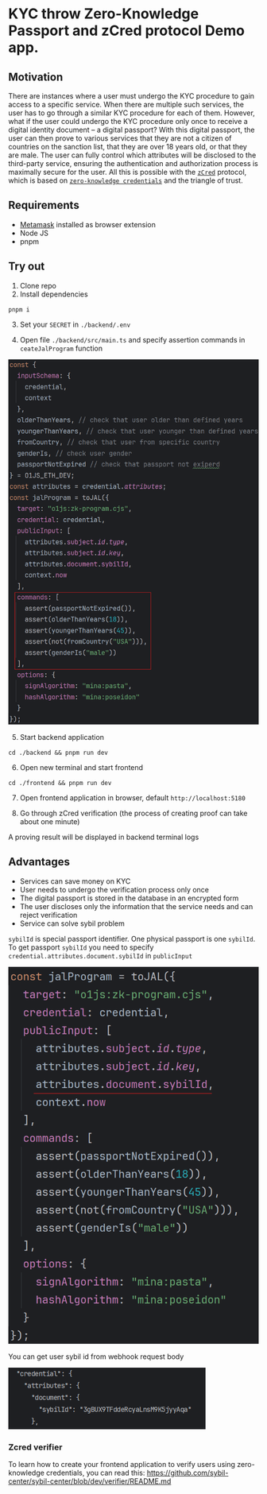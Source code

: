# KYC throw Zero-Knowledge Passport and zCred protocol Demo app.

## Motivation

There are instances where a user must undergo the KYC procedure to gain access to a specific service. When there are
multiple such services, the user has to go through a similar KYC procedure for each of them. However, what if the user
could undergo the KYC procedure only once to receive a digital identity document – a digital passport? With this digital
passport, the user can then prove to various services that they are not a citizen of countries on the sanction list,
that they are over 18 years old, or that they are male. The user can fully control which attributes will be disclosed to
the third-party service, ensuring the authentication and authorization process is maximally secure for the user. All
this is possible with the [`zCred`](https://github.com/zcred-org/ZCIPs) protocol, which is based on [`zero-knowledge
credentials`](https://github.com/zcred-org/ZCIPs/blob/main/ZCIPs/zcip-2.md) and the triangle of trust.

## Requirements

- [Metamask](https://chromewebstore.google.com/detail/metamask/nkbihfbeogaeaoehlefnkodbefgpgknn) installed as browser
  extension
- Node JS
- pnpm

## Try out

1. Clone repo
2. Install dependencies

```shell 
pnpm i
```

3. Set your `SECRET` in `./backend/.env`

4. Open file `./backend/src/main.ts` and specify assertion commands in `ceateJalProgram` function

![image.png](/assets/images/jal-program.png)

5. Start backend application

```shell
cd ./backend && pnpm run dev 
```

6. Open new terminal and start frontend

```shell
cd ./frontend && pnpm run dev
```

7. Open frontend application in browser, default `http://localhost:5180`

8. Go through zCred verification (the process of creating proof can take about one minute)

  A proving result will be displayed in backend terminal logs

## Advantages

- Services can save money on KYC
- User needs to undergo the verification process only once
- The digital passport is stored in the database in an encrypted form
- The user discloses only the information that the service needs and can reject verification
- Service can solve sybil problem

`sybilId` is special passport identifier. One physical passport is one `sybilId`.
To get passport `sybilId` you need to specify `credential.attributes.document.sybilId` in `publicInput`

![image.png](/assets/images/sybil-id.png)

You can get user sybil id from webhook request body

![image.png](/assets/images/sybil-id-log.png)

### Zcred verifier

To learn how to create your frontend application to verify users using zero-knowledge credentials, you can read
this: https://github.com/sybil-center/sybil-center/blob/dev/verifier/README.md
